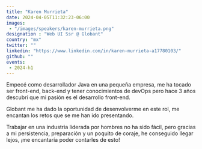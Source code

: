 ```yaml
---
title: "Karen Murrieta"
date: 2024-04-05T11:32:23-06:00
images: 
 - "/images/speakers/karen-murrieta.png"
designation : "Web UI Ssr @ Globant"
country: "mx"
twitter: ""
linkedin: "https://www.linkedin.com/in/karen-murrieta-a17780103/"
github: ""
events: 
 - 2024-h1
---
```


Empecé como desarrollador Java en una pequeña empresa, me ha tocado ser front-end, back-end y tener conocimientos de devOps pero hace 3 años descubrí que mi pasión es el desarrollo front-end.

Globant me ha dado la oportunidad de desenvolverme en este rol, me encantan los retos que se me han ido presentando.

Trabajar en una industria liderada por hombres no ha sido fácil, pero gracias a mi persistencia,  preparación y un poquito de coraje, he conseguido llegar lejos, ¡me encantaría poder contarles de esto!

